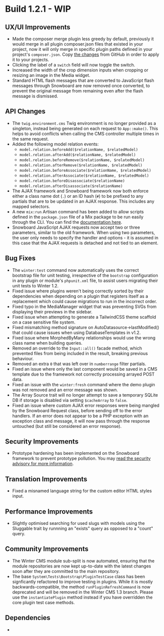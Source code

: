 # Build 1.2.1 - WIP

## UX/UI Improvements
- Made the composer merge plugin less greedy by default, previously it would merge in all plugin composer.json files that existed in your project, now it will only merge in specific plugin paths defined in your project's `composer.json`. Copy [the changes](https://github.com/wintercms/winter/commit/e05a20eddc28b0cb4eb6fa8b048fc319cca467ae) from GitHub in order to apply it to your projects.
- Clicking the label of a `switch` field will now toggle the switch.
- Increased the width of the crop dimension inputs when cropping or resizing an image in the Media widget.
- Standard HTML flash messages that are converted to JavaScript flash messages through Snowboard are now removed once converted, to prevent the original message from remaining even after the flash message is dismissed.

## API Changes
- The `twig.environment.cms` Twig environment is no longer provided as a singleton, instead being generated on each request to `App::make()`. This helps to avoid conflicts when calling the CMS controller multiple times in the same request.
- Added the following model relation events:
    - `model.relation.beforeAdd($relationName, $relatedModel)`
    - `model.relation.afterAdd($relationName, $relatedModel)`
    - `model.relation.beforeRemove($relationName, $relatedModel)`
    - `model.relation.afterRemove($relationName, $relatedModel)`
    - `model.relation.beforeAssociate($relationName, $relatedModel)`
    - `model.relation.afterAssociate($relationName, $relatedModel)`
    - `model.relation.beforeDisassociate($relationName)`
    - `model.relation.afterDisassociate($relationName)`
- The AJAX framework and Snowboard framework now both enforce either a class name dot (`.`) or an ID hash (`#`) to be prefixed to any partials that are to be updated in an AJAX response. This includes any mapped selectors.
- A new `mix:run` Artisan command has been added to allow scripts defined in the `package.json` file of a Mix package to be run easily through the CLI. You can find the [documentation here](https://wintercms.com/docs/console/asset-compilation#mix-run).
- Snowboard JavaScript AJAX requests now accept two or three parameters, similar to the old framework. When using two parameters, the user only needs to specify the handler and options - it is assumed in this case that the AJAX requests is detached and not tied to an element.

## Bug Fixes
- The `winter:test` command now automatically uses the correct bootstrap file for unit testing, irrespective of the `bootstrap` configuration in any plugin or module's `phpunit.xml` file, to assist users migrating their unit tests to Winter 1.2.
- Fixed issue where plugins weren't being correctly sorted by their dependencies when depending on a plugin that registers itself as a replacement which could cause migrations to run in the incorrect order.
- Fixed typo in the MediaManager widget that was preventing SVGs from displaying their previews in the sidebar.
- Fixed issue when attempting to generate a TailwindCSS theme scaffold on a case sensitive file system.
- Fixed mismatching method signature on AutoDatasource->lastModified() that could cause issues when using DatabaseTemplates in v1.2.
- Fixed issue where MorphedByMany relationships would use the wrong class name when building queries.
- Removed an override to the `Input::all()` facade method, which prevented files from being included in the result, breaking previous behaviour.
- Removed an extra `0` that was left over in `numberrange` filter partials.
- Fixed an issue where only the last component would be saved in a CMS template due to the framework not correctly processing arrayed POST data.
- Fixed an issue with the `winter:fresh` command where the demo plugin was not removed and an error message was shown.
- The Array Source trait will no longer attempt to save a temporary SQLite DB if storage is disabled via setting `$cacheArray` to `false`.
- Fixed an issue where custom AJAX error responses were being mangled by the Snowboard Request class, before sending off to the error handlers. If an error does not appear to be a PHP exception with an exception class and message, it will now pass through the response untouched (but still be considered an error response).

## Security Improvements
- Prototype hardening has been implemented on the Snowboard framework to prevent prototype pollution. You may [read the security advisory for more information](https://github.com/wintercms/winter/security/advisories/GHSA-3fh5-q6fg-w28q).

## Translation Improvements
- Fixed a misnamed language string for the custom editor HTML styles input.

## Performance Improvements
- Slightly optimised searching for used slugs with models using the Sluggable trait by runnning an "exists" query as opposed to a "count" query.

## Community Improvements
- The Winter CMS module sub-split is now automated, ensuring that the module repositories are now kept up-to-date with the latest changes soon after they are committed to the main repository.
- The base `System\Tests\Bootstrap\PluginTestCase` class has been signficantly refactored to improve testing in plugins. While it is mostly backwards-compatible, the method `runPluginRefreshCommand` is now deprecated and will be removed in the Winter CMS 1.3 branch. Please use the `instantiatePlugin` method instead if you have overridden the core plugin test case methods.

## Dependencies
-
